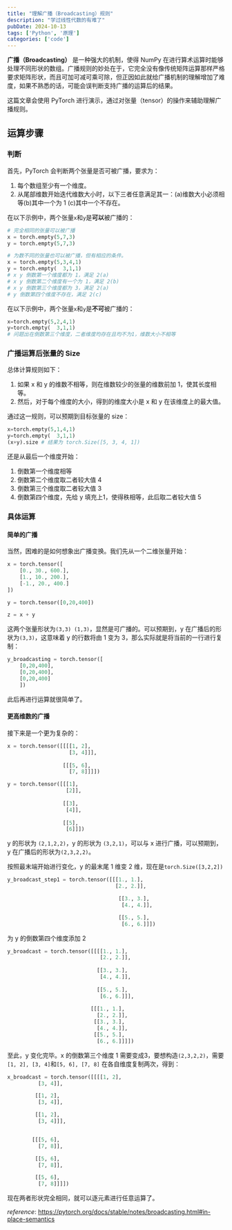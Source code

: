 ```yaml
---
title: "理解广播（Broadcasting）规则"
description: "学过线性代数的有难了"
pubDate: 2024-10-13
tags: ['Python', '原理']
categories: ['code']
---
```

**广播（Broadcasting）** 是一种强大的机制，使得 NumPy 在进行算术运算时能够处理不同形状的数组。广播规则的妙处在于，它完全没有像传统矩阵运算那样严格要求矩阵形状，而且可加可减可乘可除，但正因如此就给广播机制的理解增加了难度，如果不熟悉的话，可能会误判断支持广播的运算后的结果。

这篇文章会使用 PyTorch 进行演示，通过对张量（tensor）的操作来辅助理解广播规则。


## 运算步骤



### 判断

首先，PyTorch 会判断两个张量是否可被广播，要求为：

1. 每个数组至少有一个维度。
2. 从尾部维数开始迭代维数大小时，以下三者任意满足其一：(a)维数大小必须相等(b)其中一个为 1 (c)其中一个不存在。

在以下示例中，两个张量`x`和`y`是**可以**被广播的：

```python
# 完全相同的张量可以被广播
x = torch.empty(5,7,3)
y = torch.empty(5,7,3)

# 为数不同的张量也可以被广播，但有相应的条件。
x = torch.empty(5,3,4,1)
y = torch.empty(  3,1,1)
# x y 倒数第一个维度都为 1，满足 2(a)
# x y 倒数第二个维度有一个为 1，满足 2(b)
# x y 倒数第三个维度都为 3，满足 2(a)
# y 倒数第四个维度不存在，满足 2(c)
```

在以下示例中，两个张量`x`和`y`是**不可**被广播的：

```python
x=torch.empty(5,2,4,1)
y=torch.empty(  3,1,1)
# 问题出在倒数第三个维度，二者维度均存在且均不为1，维数大小不相等
```



### 广播运算后张量的 Size

总体计算规则如下：

1. 如果 x 和 y 的维数不相等，则在维数较少的张量的维数前加 1，使其长度相等。
2. 然后，对于每个维度的大小，得到的维度大小是 x 和 y 在该维度上的最大值。

通过这一规则，可以预期到目标张量的 size：

```python
x=torch.empty(5,1,4,1)
y=torch.empty(  3,1,1)
(x+y).size # 结果为 torch.Size([5, 3, 4, 1])
```

还是从最后一个维度开始：

1. 倒数第一个维度相等
2. 倒数第二个维度取二者较大值 4
3. 倒数第三个维度取二者较大值 3
4. 倒数第四个维度，先给 y 填充上1，使得秩相等，此后取二者较大值 5



### 具体运算



#### 简单的广播

当然，困难的是如何想象出广播变换。我们先从一个二维张量开始：

```python
x = torch.tensor([
    [0., 30., 600.], 
    [1., 10., 200.], 
    [-1., 20., 400.]
])

y = torch.tensor([0,20,400])

z = x + y
```

这两个张量形状为`(3,3) (1,3)`，显然是可广播的。可以预期到，y 在广播后的形状为`(3,3)`，这意味着 y 的行数将由 1 变为 3，那么实际就是将当前的一行进行复制：

``` python
y_broadcasting = torch.tensor([
    [0,20,400],
    [0,20,400],
    [0,20,400]
    ])
```

此后再进行运算就很简单了。

#### 更高维数的广播

接下来是一个更为复杂的：

```python
x = torch.tensor([[[[1, 2],
                    [3, 4]]],
                  
                  [[[5, 6],
                    [7, 8]]]])

y = torch.tensor([[[1],
                   [2]],
                  
                  [[3],
                   [4]],
                  
                  [[5],
                   [6]]])
```

y 的形状为 `(2,1,2,2)`，y 的形状为 `(3,2,1)`，可以与 x 进行广播，可以预期到，y 在广播后的形状为`(2,3,2,2)`。

按照最末端开始进行变化，y 的最末尾 1 维变 2 维，现在是`torch.Size([3,2,2])`

```python
y_broadcast_step1 = torch.tensor([[[1., 1.],
                                   [2., 2.]],

                                    [[3., 3.],
                                     [4., 4.]],

                                    [[5., 5.],
                                     [6., 6.]]])
```

为 y 的倒数第四个维度添加 2

```python
y_broadcast = torch.tensor([[[[1., 1.],
                              [2., 2.]],
                             
                             [[3., 3.],
                              [4., 4.]],
                             
                             [[5., 5.],
                              [6., 6.]]],
                            
                           [[[1., 1.],
                             [2., 2.]],
                            [[3., 3.],
                             [4., 4.]],
                            [[5., 5.],
                             [6., 6.]]]])
```

至此，y 变化完毕。x 的倒数第三个维度 1 需要变成3，要想构造`(2,3,2,2)`，需要 `[1, 2], [3, 4]`和`[5, 6], [7, 8]` 在各自维度复制两次，得到：

```python
x_broadcast = torch.tensor([[[[1, 2],
          [3, 4]],

         [[1, 2],
          [3, 4]],

         [[1, 2],
          [3, 4]]],


        [[[5, 6],
          [7, 8]],

         [[5, 6],
          [7, 8]],

         [[5, 6],
          [7, 8]]]])
```

现在两者形状完全相同，就可以逐元素进行任意运算了。

_reference_: https://pytorch.org/docs/stable/notes/broadcasting.html#in-place-semantics